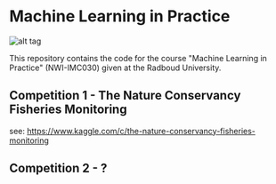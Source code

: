 # Machine Learning in Practice

![alt tag](https://imgs.xkcd.com/comics/correlation.png)

This repository contains the code for the course "Machine Learning in Practice" (NWI-IMC030) given at the Radboud University. 

## Competition 1 - The Nature Conservancy Fisheries Monitoring

see: https://www.kaggle.com/c/the-nature-conservancy-fisheries-monitoring


## Competition 2 - ?
